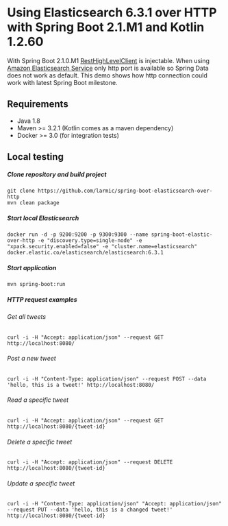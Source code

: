 # Using Elasticsearch 6.3.1 over HTTP with Spring Boot 2.1.M1 and Kotlin 1.2.60

With Spring Boot 2.1.0.M1 [RestHighLevelClient](https://www.elastic.co/guide/en/elasticsearch/client/java-rest/current/java-rest-high-getting-started-initialization.html)
is injectable. When using [Amazon Elasticsearch Service](https://aws.amazon.com/de/elasticsearch-service/) only http port
is available so Spring Data does not work as default. This demo shows how http connection could work with latest
Spring Boot milestone.

## Requirements

* Java 1.8
* Maven >= 3.2.1 (Kotlin comes as a maven dependency)
* Docker >= 3.0 (for integration tests)

## Local testing

##### Clone repository and build project

```ssh
git clone https://github.com/larmic/spring-boot-elasticsearch-over-http
mvn clean package
```

##### Start local Elasticsearch

```ssh
docker run -d -p 9200:9200 -p 9300:9300 --name spring-boot-elastic-over-http -e "discovery.type=single-node" -e "xpack.security.enabled=false" -e "cluster.name=elasticsearch" docker.elastic.co/elasticsearch/elasticsearch:6.3.1
```

##### Start application

```ssh
mvn spring-boot:run
```

##### HTTP request examples

###### Get all tweets

```ssh
curl -i -H "Accept: application/json" --request GET http://localhost:8080/
```

###### Post a new tweet

```ssh
curl -i -H "Content-Type: application/json" --request POST --data 'hello, this is a tweet!' http://localhost:8080/      
```

###### Read a specific tweet

```ssh
curl -i -H "Accept: application/json" --request GET http://localhost:8080/{tweet-id}      
```

###### Delete a specific tweet

```ssh
curl -i -H "Accept: application/json" --request DELETE http://localhost:8080/{tweet-id}      
```

###### Update a specific tweet

```ssh
curl -i -H "Content-Type: application/json" "Accept: application/json" --request PUT --data 'hello, this is a changed tweet!' http://localhost:8080/{tweet-id}      
```
